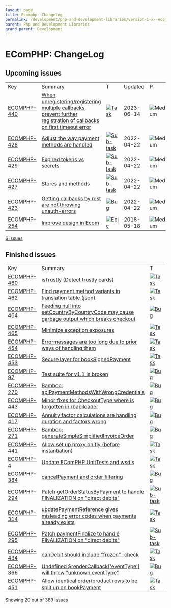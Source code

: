 ```yaml
---
layout: page
title: Ecomphp- Changelog
permalink: /development/php-and-development-libraries/version-1-x--ecomphp-/5015031/
parent: Php And Development Libraries
grand_parent: Development
---
```




# EComPHP: ChangeLog 

## Upcoming issues

|                                                                                         |                                                                                                                                                                                                 |                                                                                                                                                                                                           |            |                                                                                       |         |
|:----------------------------------------------------------------------------------------|:------------------------------------------------------------------------------------------------------------------------------------------------------------------------------------------------|:----------------------------------------------------------------------------------------------------------------------------------------------------------------------------------------------------------|:-----------|:--------------------------------------------------------------------------------------|:--------|
| Key                                                                                     | Summary                                                                                                                                                                                         | T                                                                                                                                                                                                         | Updated    | P                                                                                     | Status  |
| [ECOMPHP-440](https://resursbankplugins.atlassian.net/browse/ECOMPHP-440?src=confmacro) | [When unregistering/registering multiple callbacks, prevent further registration of callbacks on first timeout error](https://resursbankplugins.atlassian.net/browse/ECOMPHP-440?src=confmacro) | [![Task](https://resursbankplugins.atlassian.net/rest/api/2/universal_avatar/view/type/issuetype/avatar/10318?size=medium)](https://resursbankplugins.atlassian.net/browse/ECOMPHP-440?src=confmacro)     | 2023-06-14 | ![Medium](https://resursbankplugins.atlassian.net/images/icons/priorities/medium.svg) |  To Do  |
| [ECOMPHP-428](https://resursbankplugins.atlassian.net/browse/ECOMPHP-428?src=confmacro) | [Adjust the way payment methods are handled](https://resursbankplugins.atlassian.net/browse/ECOMPHP-428?src=confmacro)                                                                          | [![Sub-task](https://resursbankplugins.atlassian.net/rest/api/2/universal_avatar/view/type/issuetype/avatar/10316?size=medium)](https://resursbankplugins.atlassian.net/browse/ECOMPHP-428?src=confmacro) | 2022-04-22 | ![Medium](https://resursbankplugins.atlassian.net/images/icons/priorities/medium.svg) |  Test   |
| [ECOMPHP-429](https://resursbankplugins.atlassian.net/browse/ECOMPHP-429?src=confmacro) | [Expired tokens vs secrets](https://resursbankplugins.atlassian.net/browse/ECOMPHP-429?src=confmacro)                                                                                           | [![Sub-task](https://resursbankplugins.atlassian.net/rest/api/2/universal_avatar/view/type/issuetype/avatar/10316?size=medium)](https://resursbankplugins.atlassian.net/browse/ECOMPHP-429?src=confmacro) | 2022-04-22 | ![Medium](https://resursbankplugins.atlassian.net/images/icons/priorities/medium.svg) |  Test   |
| [ECOMPHP-427](https://resursbankplugins.atlassian.net/browse/ECOMPHP-427?src=confmacro) | [Stores and methods](https://resursbankplugins.atlassian.net/browse/ECOMPHP-427?src=confmacro)                                                                                                  | [![Sub-task](https://resursbankplugins.atlassian.net/rest/api/2/universal_avatar/view/type/issuetype/avatar/10316?size=medium)](https://resursbankplugins.atlassian.net/browse/ECOMPHP-427?src=confmacro) | 2022-04-22 | ![Medium](https://resursbankplugins.atlassian.net/images/icons/priorities/medium.svg) |  Test   |
| [ECOMPHP-423](https://resursbankplugins.atlassian.net/browse/ECOMPHP-423?src=confmacro) | [Getting callbacks by rest are not throwing unauth-errors](https://resursbankplugins.atlassian.net/browse/ECOMPHP-423?src=confmacro)                                                            | [![Bug](https://resursbankplugins.atlassian.net/rest/api/2/universal_avatar/view/type/issuetype/avatar/10303?size=medium)](https://resursbankplugins.atlassian.net/browse/ECOMPHP-423?src=confmacro)      | 2022-04-22 | ![Medium](https://resursbankplugins.atlassian.net/images/icons/priorities/medium.svg) |  To Do  |
| [ECOMPHP-254](https://resursbankplugins.atlassian.net/browse/ECOMPHP-254?src=confmacro) | [Improve design in Ecom](https://resursbankplugins.atlassian.net/browse/ECOMPHP-254?src=confmacro)                                                                                              | [![Epic](https://resursbankplugins.atlassian.net/images/icons/issuetypes/epic.svg)](https://resursbankplugins.atlassian.net/browse/ECOMPHP-254?src=confmacro)                                             | 2018-05-18 | ![Medium](https://resursbankplugins.atlassian.net/images/icons/priorities/medium.svg) |  To Do  |

[6
issues](https://resursbankplugins.atlassian.net/secure/IssueNavigator.jspa?reset=true&jqlQuery=project+%3D+ECOMPHP+and+status+%21%3D+Done++AND+status+%21%3D+Canceled+order+by+fixVersion+DESC+%2C+updated+DESC+&src=confmacro "View all matching issues in Jira.")

## Finished issues

|                                                                                         |                                                                                                                                                                      |                                                                                                                                                                                                           |            |                                                                                       |        |
|:----------------------------------------------------------------------------------------|:---------------------------------------------------------------------------------------------------------------------------------------------------------------------|:----------------------------------------------------------------------------------------------------------------------------------------------------------------------------------------------------------|:-----------|:--------------------------------------------------------------------------------------|:-------|
| Key                                                                                     | Summary                                                                                                                                                              | T                                                                                                                                                                                                         | Updated    | P                                                                                     | Status |
| [ECOMPHP-460](https://resursbankplugins.atlassian.net/browse/ECOMPHP-460?src=confmacro) | [isTrustly (Detect trustly cards)](https://resursbankplugins.atlassian.net/browse/ECOMPHP-460?src=confmacro)                                                         | [![Task](https://resursbankplugins.atlassian.net/rest/api/2/universal_avatar/view/type/issuetype/avatar/10318?size=medium)](https://resursbankplugins.atlassian.net/browse/ECOMPHP-460?src=confmacro)     | 2023-06-14 | ![Medium](https://resursbankplugins.atlassian.net/images/icons/priorities/medium.svg) |  Done  |
| [ECOMPHP-462](https://resursbankplugins.atlassian.net/browse/ECOMPHP-462?src=confmacro) | [Find payment method variants in translation table (json)](https://resursbankplugins.atlassian.net/browse/ECOMPHP-462?src=confmacro)                                 | [![Task](https://resursbankplugins.atlassian.net/rest/api/2/universal_avatar/view/type/issuetype/avatar/10318?size=medium)](https://resursbankplugins.atlassian.net/browse/ECOMPHP-462?src=confmacro)     | 2023-06-14 | ![Medium](https://resursbankplugins.atlassian.net/images/icons/priorities/medium.svg) |  Done  |
| [ECOMPHP-464](https://resursbankplugins.atlassian.net/browse/ECOMPHP-464?src=confmacro) | [Feeding null into setCountryByCountryCode may cause garbage output which breaks checkout](https://resursbankplugins.atlassian.net/browse/ECOMPHP-464?src=confmacro) | [![Bug](https://resursbankplugins.atlassian.net/rest/api/2/universal_avatar/view/type/issuetype/avatar/10303?size=medium)](https://resursbankplugins.atlassian.net/browse/ECOMPHP-464?src=confmacro)      | 2023-06-14 | ![Medium](https://resursbankplugins.atlassian.net/images/icons/priorities/medium.svg) |  Done  |
| [ECOMPHP-465](https://resursbankplugins.atlassian.net/browse/ECOMPHP-465?src=confmacro) | [Minimize exception exposures](https://resursbankplugins.atlassian.net/browse/ECOMPHP-465?src=confmacro)                                                             | [![Task](https://resursbankplugins.atlassian.net/rest/api/2/universal_avatar/view/type/issuetype/avatar/10318?size=medium)](https://resursbankplugins.atlassian.net/browse/ECOMPHP-465?src=confmacro)     | 2023-06-14 | ![Medium](https://resursbankplugins.atlassian.net/images/icons/priorities/medium.svg) |  Done  |
| [ECOMPHP-454](https://resursbankplugins.atlassian.net/browse/ECOMPHP-454?src=confmacro) | [Errormessages are too long due to prior ways of handling them](https://resursbankplugins.atlassian.net/browse/ECOMPHP-454?src=confmacro)                            | [![Task](https://resursbankplugins.atlassian.net/rest/api/2/universal_avatar/view/type/issuetype/avatar/10318?size=medium)](https://resursbankplugins.atlassian.net/browse/ECOMPHP-454?src=confmacro)     | 2023-04-06 | ![Medium](https://resursbankplugins.atlassian.net/images/icons/priorities/medium.svg) |  Done  |
| [ECOMPHP-453](https://resursbankplugins.atlassian.net/browse/ECOMPHP-453?src=confmacro) | [Secure layer for bookSignedPayment](https://resursbankplugins.atlassian.net/browse/ECOMPHP-453?src=confmacro)                                                       | [![Task](https://resursbankplugins.atlassian.net/rest/api/2/universal_avatar/view/type/issuetype/avatar/10318?size=medium)](https://resursbankplugins.atlassian.net/browse/ECOMPHP-453?src=confmacro)     | 2022-09-26 | ![Medium](https://resursbankplugins.atlassian.net/images/icons/priorities/medium.svg) |  Done  |
| [ECOMPHP-97](https://resursbankplugins.atlassian.net/browse/ECOMPHP-97?src=confmacro)   | [Test suite for v1.1 is broken](https://resursbankplugins.atlassian.net/browse/ECOMPHP-97?src=confmacro)                                                             | [![Bug](https://resursbankplugins.atlassian.net/rest/api/2/universal_avatar/view/type/issuetype/avatar/10303?size=medium)](https://resursbankplugins.atlassian.net/browse/ECOMPHP-97?src=confmacro)       | 2022-04-22 | ![Medium](https://resursbankplugins.atlassian.net/images/icons/priorities/medium.svg) |  Done  |
| [ECOMPHP-270](https://resursbankplugins.atlassian.net/browse/ECOMPHP-270?src=confmacro) | [Bamboo: apiPaymentMethodsWithWrongCredentials](https://resursbankplugins.atlassian.net/browse/ECOMPHP-270?src=confmacro)                                            | [![Bug](https://resursbankplugins.atlassian.net/rest/api/2/universal_avatar/view/type/issuetype/avatar/10303?size=medium)](https://resursbankplugins.atlassian.net/browse/ECOMPHP-270?src=confmacro)      | 2022-04-22 | ![Medium](https://resursbankplugins.atlassian.net/images/icons/priorities/medium.svg) |  Done  |
| [ECOMPHP-443](https://resursbankplugins.atlassian.net/browse/ECOMPHP-443?src=confmacro) | [Minor fixes for CheckoutType where is forgotten in rbapiloader](https://resursbankplugins.atlassian.net/browse/ECOMPHP-443?src=confmacro)                           | [![Bug](https://resursbankplugins.atlassian.net/rest/api/2/universal_avatar/view/type/issuetype/avatar/10303?size=medium)](https://resursbankplugins.atlassian.net/browse/ECOMPHP-443?src=confmacro)      | 2022-04-22 | ![Medium](https://resursbankplugins.atlassian.net/images/icons/priorities/medium.svg) |  Done  |
| [ECOMPHP-417](https://resursbankplugins.atlassian.net/browse/ECOMPHP-417?src=confmacro) | [Annuity factor calculations are handling duration and factors wrong](https://resursbankplugins.atlassian.net/browse/ECOMPHP-417?src=confmacro)                      | [![Bug](https://resursbankplugins.atlassian.net/rest/api/2/universal_avatar/view/type/issuetype/avatar/10303?size=medium)](https://resursbankplugins.atlassian.net/browse/ECOMPHP-417?src=confmacro)      | 2022-04-22 | ![Medium](https://resursbankplugins.atlassian.net/images/icons/priorities/medium.svg) |  Done  |
| [ECOMPHP-271](https://resursbankplugins.atlassian.net/browse/ECOMPHP-271?src=confmacro) | [Bamboo: generateSimpleSimplifiedInvoiceOrder](https://resursbankplugins.atlassian.net/browse/ECOMPHP-271?src=confmacro)                                             | [![Bug](https://resursbankplugins.atlassian.net/rest/api/2/universal_avatar/view/type/issuetype/avatar/10303?size=medium)](https://resursbankplugins.atlassian.net/browse/ECOMPHP-271?src=confmacro)      | 2022-04-22 | ![Medium](https://resursbankplugins.atlassian.net/images/icons/priorities/medium.svg) |  Done  |
| [ECOMPHP-441](https://resursbankplugins.atlassian.net/browse/ECOMPHP-441?src=confmacro) | [Allow set up proxy on fly (before instantiation)](https://resursbankplugins.atlassian.net/browse/ECOMPHP-441?src=confmacro)                                         | [![Task](https://resursbankplugins.atlassian.net/rest/api/2/universal_avatar/view/type/issuetype/avatar/10318?size=medium)](https://resursbankplugins.atlassian.net/browse/ECOMPHP-441?src=confmacro)     | 2022-04-22 | ![Medium](https://resursbankplugins.atlassian.net/images/icons/priorities/medium.svg) |  Done  |
| [ECOMPHP-4](https://resursbankplugins.atlassian.net/browse/ECOMPHP-4?src=confmacro)     | [Update EComPHP UnitTests and wsdls](https://resursbankplugins.atlassian.net/browse/ECOMPHP-4?src=confmacro)                                                         | [![Task](https://resursbankplugins.atlassian.net/rest/api/2/universal_avatar/view/type/issuetype/avatar/10318?size=medium)](https://resursbankplugins.atlassian.net/browse/ECOMPHP-4?src=confmacro)       | 2022-04-22 | ![High](https://resursbankplugins.atlassian.net/images/icons/priorities/high.svg)     |  Done  |
| [ECOMPHP-384](https://resursbankplugins.atlassian.net/browse/ECOMPHP-384?src=confmacro) | [cancelPayment and order filtering](https://resursbankplugins.atlassian.net/browse/ECOMPHP-384?src=confmacro)                                                        | [![Bug](https://resursbankplugins.atlassian.net/rest/api/2/universal_avatar/view/type/issuetype/avatar/10303?size=medium)](https://resursbankplugins.atlassian.net/browse/ECOMPHP-384?src=confmacro)      | 2022-04-22 | ![Medium](https://resursbankplugins.atlassian.net/images/icons/priorities/medium.svg) |  Done  |
| [ECOMPHP-294](https://resursbankplugins.atlassian.net/browse/ECOMPHP-294?src=confmacro) | [Patch getOrderStatusByPayment to handle FINALIZATION on "direct debits"](https://resursbankplugins.atlassian.net/browse/ECOMPHP-294?src=confmacro)                  | [![Sub-task](https://resursbankplugins.atlassian.net/rest/api/2/universal_avatar/view/type/issuetype/avatar/10316?size=medium)](https://resursbankplugins.atlassian.net/browse/ECOMPHP-294?src=confmacro) | 2022-04-22 | ![Medium](https://resursbankplugins.atlassian.net/images/icons/priorities/medium.svg) |  Done  |
| [ECOMPHP-314](https://resursbankplugins.atlassian.net/browse/ECOMPHP-314?src=confmacro) | [updatePaymentReference gives misleading error codes when payments already exists](https://resursbankplugins.atlassian.net/browse/ECOMPHP-314?src=confmacro)         | [![Task](https://resursbankplugins.atlassian.net/rest/api/2/universal_avatar/view/type/issuetype/avatar/10318?size=medium)](https://resursbankplugins.atlassian.net/browse/ECOMPHP-314?src=confmacro)     | 2022-04-22 | ![Medium](https://resursbankplugins.atlassian.net/images/icons/priorities/medium.svg) |  Done  |
| [ECOMPHP-295](https://resursbankplugins.atlassian.net/browse/ECOMPHP-295?src=confmacro) | [Patch paymentFinalize to handle FINALIZATION on "direct debits"](https://resursbankplugins.atlassian.net/browse/ECOMPHP-295?src=confmacro)                          | [![Sub-task](https://resursbankplugins.atlassian.net/rest/api/2/universal_avatar/view/type/issuetype/avatar/10316?size=medium)](https://resursbankplugins.atlassian.net/browse/ECOMPHP-295?src=confmacro) | 2022-04-22 | ![Medium](https://resursbankplugins.atlassian.net/images/icons/priorities/medium.svg) |  Done  |
| [ECOMPHP-434](https://resursbankplugins.atlassian.net/browse/ECOMPHP-434?src=confmacro) | [canDebit should include "frozen"-check](https://resursbankplugins.atlassian.net/browse/ECOMPHP-434?src=confmacro)                                                   | [![Task](https://resursbankplugins.atlassian.net/rest/api/2/universal_avatar/view/type/issuetype/avatar/10318?size=medium)](https://resursbankplugins.atlassian.net/browse/ECOMPHP-434?src=confmacro)     | 2022-04-22 | ![Medium](https://resursbankplugins.atlassian.net/images/icons/priorities/medium.svg) |  Done  |
| [ECOMPHP-366](https://resursbankplugins.atlassian.net/browse/ECOMPHP-366?src=confmacro) | [Undefined \$renderCallback\['eventType'\] will throw "unknown eventType"](https://resursbankplugins.atlassian.net/browse/ECOMPHP-366?src=confmacro)                 | [![Bug](https://resursbankplugins.atlassian.net/rest/api/2/universal_avatar/view/type/issuetype/avatar/10303?size=medium)](https://resursbankplugins.atlassian.net/browse/ECOMPHP-366?src=confmacro)      | 2022-04-22 | ![Medium](https://resursbankplugins.atlassian.net/images/icons/priorities/medium.svg) |  Done  |
| [ECOMPHP-451](https://resursbankplugins.atlassian.net/browse/ECOMPHP-451?src=confmacro) | [Allow identical order/product rows to be split up on bookPayment](https://resursbankplugins.atlassian.net/browse/ECOMPHP-451?src=confmacro)                         | [![Task](https://resursbankplugins.atlassian.net/rest/api/2/universal_avatar/view/type/issuetype/avatar/10318?size=medium)](https://resursbankplugins.atlassian.net/browse/ECOMPHP-451?src=confmacro)     | 2022-04-22 | ![Medium](https://resursbankplugins.atlassian.net/images/icons/priorities/medium.svg) |  Done  |

Showing 20 out of [389
issues](https://resursbankplugins.atlassian.net/secure/IssueNavigator.jspa?reset=true&jqlQuery=project+%3D+ECOMPHP+and+status+%3D+Done+order+by+fixVersion+DESC+%2C+updated+DESC+&src=confmacro "View all matching issues in Jira.")

